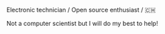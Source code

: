 Electronic technician / Open source enthusiast / 🇨🇭

Not a computer scientist but I will do my best to help!
